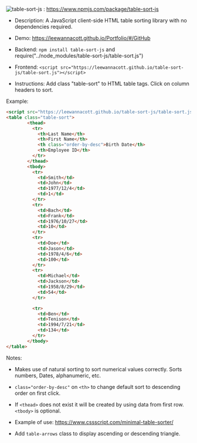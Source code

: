 ![table-sort-js](https://img.shields.io/npm/v/table-sort-js) : https://www.npmjs.com/package/table-sort-js

* Description: A JavaScript client-side HTML table sorting library with no dependencies required. 

* Demo: https://leewannacott.github.io/Portfolio/#/GitHub

* Backend: `npm install table-sort-js` and require("../node_modules/table-sort-js/table-sort.js") 

* Frontend: `<script src="https://leewannacott.github.io/table-sort-js/table-sort.js"></script>`

* Instructions: Add class "table-sort" to HTML table tags. Click on column headers to sort.

Example:
```html
<script src="https://leewannacott.github.io/table-sort-js/table-sort.js"></script>
<table class="table-sort">
        <thead>
          <tr>
            <th>Last Name</th>
            <th>First Name</th>
            <th class="order-by-desc">Birth Date</th>
            <th>Employee ID</th>
          </tr>
        </thead>
        <tbody>
          <tr>
            <td>Smith</td>
            <td>John</td>
            <td>1977/12/4</td>
            <td>1</td>
          </tr>
          <tr>
            <td>Bach</td>
            <td>Frank</td>
            <td>1976/10/27</td>
            <td>10</td>
          </tr>
          <tr>
            <td>Doe</td>
            <td>Jason</td>
            <td>1978/4/6</td>
            <td>100</td>
          </tr>
          <tr>
            <td>Michael</td>
            <td>Jackson</td>
            <td>1958/8/29</td>
            <td>54</td>
          </tr>

          <tr>
            <td>Ben</td>
            <td>Tenison</td>
            <td>1994/7/21</td>
            <td>134</td>
          </tr>
        </tbody>
</table>
```
Notes:
* Makes use of natural sorting to sort numerical values correctly. Sorts numbers, Dates, alphanumeric, etc.

* `class="order-by-desc"` on `<th>` to change default sort to descending order on first click.
 
* If `<thead>` does not exist it will be created by using data from first row. `<tbody>` is optional.

* Example of use: https://www.cssscript.com/minimal-table-sorter/

* Add `table-arrows` class to display ascending or descending triangle.
